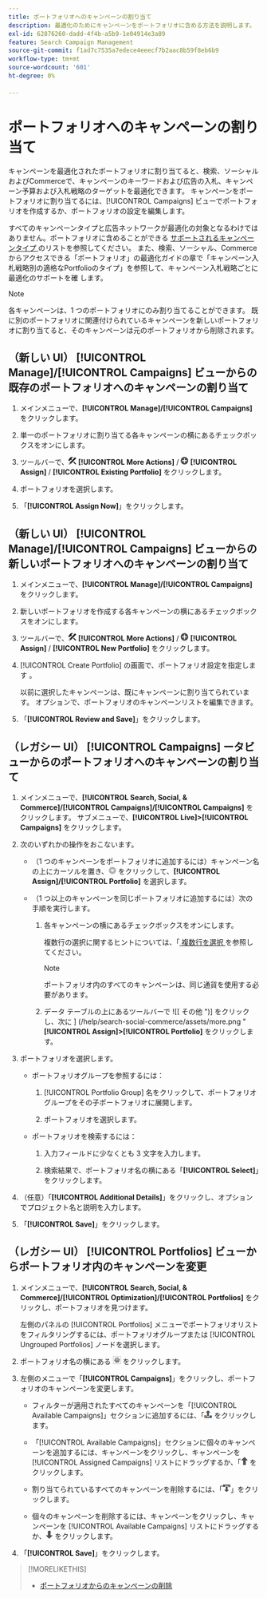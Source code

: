```yaml
---
title: ポートフォリオへのキャンペーンの割り当て
description: 最適化のためにキャンペーンをポートフォリオに含める方法を説明します。
exl-id: 62876260-dadd-4f4b-a5b9-1e04914e3a89
feature: Search Campaign Management
source-git-commit: f1ad7c7535a7edece4eeecf7b2aac8b59f8eb6b9
workflow-type: tm+mt
source-wordcount: '601'
ht-degree: 0%

---
```


# ポートフォリオへのキャンペーンの割り当て

キャンペーンを最適化されたポートフォリオに割り当てると、検索、ソーシャルおよびCommerceで、キャンペーンのキーワードおよび広告の入札、キャンペーン予算および入札戦略のターゲットを最適化できます。 キャンペーンをポートフォリオに割り当てるには、[!UICONTROL Campaigns] ビューでポートフォリオを作成するか、ポートフォリオの設定を編集します。

すべてのキャンペーンタイプと広告ネットワークが最適化の対象となるわけではありません。ポートフォリオに含めることができる [ サポートされるキャンペーンタイプ ](/help/search-social-commerce/introduction/supported-inventory.md) のリストを参照してください。 また、検索、ソーシャル、Commerceからアクセスできる「ポートフォリオ」の最適化ガイドの章で「キャンペーン入札戦略別の適格なPortfolioのタイプ」を参照して、キャンペーン入札戦略ごとに最適化のサポートを確 <!-- verify convention for referencing Optimization Guide here --> します。

>[!NOTE]
>
>各キャンペーンは、1 つのポートフォリオにのみ割り当てることができます。 既に別のポートフォリオに関連付けられているキャンペーンを新しいポートフォリオに割り当てると、そのキャンペーンは元のポートフォリオから削除されます。

## （新しい UI） [!UICONTROL Manage]/[!UICONTROL Campaigns] ビューからの既存のポートフォリオへのキャンペーンの割り当て

1. メインメニューで、**[!UICONTROL Manage]/[!UICONTROL Campaigns]** をクリックします。

1. 単一のポートフォリオに割り当てる各キャンペーンの横にあるチェックボックスをオンにします。

1. ツールバーで、![ その他のアクション ](/help/search-social-commerce/assets/more-actions.png " その他のアクション ") **[!UICONTROL More Actions]** / ![割り当て](/help/search-social-commerce/assets/assign.png "割り当て") **[!UICONTROL Assign]** / **[!UICONTROL Existing Portfolio]** をクリックします。

1. ポートフォリオを選択します。

1. 「**[!UICONTROL Assign Now]**」をクリックします。

## （新しい UI） [!UICONTROL Manage]/[!UICONTROL Campaigns] ビューからの新しいポートフォリオへのキャンペーンの割り当て

1. メインメニューで、**[!UICONTROL Manage]/[!UICONTROL Campaigns]** をクリックします。

1. 新しいポートフォリオを作成する各キャンペーンの横にあるチェックボックスをオンにします。

1. ツールバーで、![ その他のアクション ](/help/search-social-commerce/assets/more-actions.png " その他のアクション ") **[!UICONTROL More Actions]** / ![割り当て](/help/search-social-commerce/assets/assign.png "割り当て") **[!UICONTROL Assign]** / **[!UICONTROL New Portfolio]** をクリックします。

1. [!UICONTROL Create Portfolio] の画面で、ポートフォリオ設定を指定します <!--[portfolio settings](/help/search-social-commerce/beta-ui/manage/portfolios/portfolio-settings.md)-->。

   以前に選択したキャンペーンは、既にキャンペーンに割り当てられています。 オプションで、ポートフォリオのキャンペーンリストを編集できます。

1. 「**[!UICONTROL Review and Save]**」をクリックします。

## （レガシー UI） [!UICONTROL Campaigns] ータビューからのポートフォリオへのキャンペーンの割り当て

1. メインメニューで、**[!UICONTROL Search, Social, & Commerce]/[!UICONTROL Campaigns]/[!UICONTROL Campaigns]** をクリックします。 サブメニューで、**[!UICONTROL Live]>[!UICONTROL Campaigns]** をクリックします。

1. 次のいずれかの操作をおこないます。

   * （1 つのキャンペーンをポートフォリオに追加するには）キャンペーン名の上にカーソルを置き、![ メニューボタン ](/help/search-social-commerce/assets/arrow-dropdown-menu.png " メニューボタン ") をクリックして、**[!UICONTROL Assign]/[!UICONTROL Portfolio]** を選択します。

   * （1 つ以上のキャンペーンを同じポートフォリオに追加するには）次の手順を実行します。

      1. 各キャンペーンの横にあるチェックボックスをオンにします。

         複数行の選択に関するヒントについては、「[ 複数行を選択 ](/help/search-social-commerce/common-tasks/navigation-editing-selection/multiple-rows-select.md) を参照してください。

         >[!NOTE]
         >
         >ポートフォリオ内のすべてのキャンペーンは、同じ通貨を使用する必要があります。

      1. データ テーブルの上にあるツールバーで ![[ その他 ")] をクリックし、次に ] (/help/search-social-commerce/assets/more.png "**[!UICONTROL Assign]>[!UICONTROL Portfolio]** をクリックします。

1. ポートフォリオを選択します。

   * ポートフォリオグループを参照するには：

      1. [!UICONTROL Portfolio Group] 名をクリックして、ポートフォリオグループをその子ポートフォリオに展開します。

      1. ポートフォリオを選択します。

   * ポートフォリオを検索するには：

      1. 入力フィールドに少なくとも 3 文字を入力します。

      1. 検索結果で、ポートフォリオ名の横にある「**[!UICONTROL Select]**」をクリックします。

1. （任意）「**[!UICONTROL Additional Details]**」をクリックし、オプションでプロジェクト名と説明を入力します。

1. 「**[!UICONTROL Save]**」をクリックします。

## （レガシー UI） [!UICONTROL Portfolios] ビューからポートフォリオ内のキャンペーンを変更

1. メインメニューで、**[!UICONTROL Search, Social, & Commerce]/[!UICONTROL Optimization]/[!UICONTROL Portfolios]** をクリックし、ポートフォリオを見つけます。

   左側のパネルの [!UICONTROL Portfolios] メニューでポートフォリオリストをフィルタリングするには、ポートフォリオグループまたは [!UICONTROL Ungrouped Portfolios] ノードを選択します。

1. ポートフォリオ名の横にある ![ 設定を表示/編集ボタン ](/help/search-social-commerce/assets/settings.png " 設定を表示/編集ボタン ") をクリックします。

1. 左側のメニューで「**[!UICONTROL Campaigns]**」をクリックし、ポートフォリオのキャンペーンを変更します。

   * フィルターが適用されたすべてのキャンペーンを「[!UICONTROL Available Campaigns]」セクションに追加するには、「![ すべてのキャンペーンをポートフォリオに割り当て ](/help/search-social-commerce/assets/arrow-assign-all.png " すべてのキャンペーンをポートフォリオに割り当て ") をクリックします。

   * 「[!UICONTROL Available Campaigns]」セクションに個々のキャンペーンを追加するには、キャンペーンをクリックし、キャンペーンを [!UICONTROL Assigned Campaigns] リストにドラッグするか、「![ キャンペーンをポートフォリオに割り当て ](/help/search-social-commerce/assets/arrow-assign.png " キャンペーンをポートフォリオに割り当て ") をクリックします。

   * 割り当てられているすべてのキャンペーンを削除するには、「![ ポートフォリオからすべてのキャンペーンを削除 ](/help/search-social-commerce/assets/arrow-remove-all.png " ポートフォリオからすべてのキャンペーンを削除 ")」をクリックします。

   * 個々のキャンペーンを削除するには、キャンペーンをクリックし、キャンペーンを [!UICONTROL Available Campaigns] リストにドラッグするか、![ ポートフォリオからキャンペーンを削除 ](/help/search-social-commerce/assets/arrow-remove.png " ポートフォリオからキャンペーンを削除 ") をクリックします。

1. 「**[!UICONTROL Save]**」をクリックします。

>[!MORELIKETHIS]
>
>* [ ポートフォリオからのキャンペーンの削除 ](/help/search-social-commerce/campaign-management/campaign-remove-from-portfolio.md)
